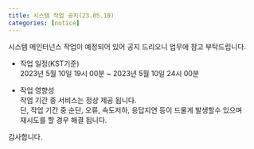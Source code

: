 ```yaml
---
title: 시스템 작업 공지(23.05.10)
categories: [notice]
---
```


시스템 메인터넌스 작업이 예정되어 있어 공지 드리오니 업무에 참고 부탁드립니다.<br>

* 작업 일정(KST기준) <br>
2023년 5월 10일 19시 00분 ~ 2023년 5월 10일 24시 00분

* 작업 영향성 <br>
작업 기간 중 서비스는 정상 제공 됩니다. <br>
단, 작업 기간 중 순단, 오류, 속도저하, 응답지연 등이 드물게 발생할수 있으며<br>
재시도를 할 경우 해결 됩니다. <br>

감사합니다.

